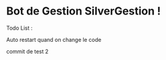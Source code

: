 # Bot de Gestion SilverGestion !

Todo List :

Auto restart quand on change le code

commit de test 2
